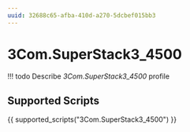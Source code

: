 ```yaml
---
uuid: 32688c65-afba-410d-a270-5dcbef015bb3
---
```



# 3Com.SuperStack3_4500


<!-- prettier-ignore -->
!!! todo
    Describe *3Com.SuperStack3_4500* profile


## Supported Scripts

{{ supported_scripts("3Com.SuperStack3_4500") }}
